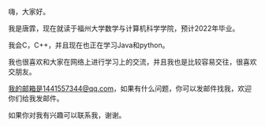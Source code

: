 嗨，大家好。

我是唐霏，现在就读于福州大学数学与计算机科学学院，预计2022年毕业。

我会C，C++，并且现在也正在学习Java和python。

我也很喜欢和大家在网络上进行学习上的交流，并且我也是比较容易交往，很喜欢交朋友。

我的邮箱是1441557344@qq.com，如果有什么问题，你可以发邮件找我，欢迎你们给我发邮件。

如果你对我有兴趣可以联系我，谢谢。
